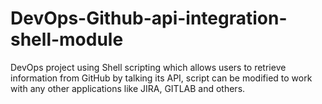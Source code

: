 # DevOps-Github-api-integration-shell-module
DevOps project using Shell scripting which allows users to retrieve information from GitHub by talking its API, script can be modified to work with any other applications like JIRA, GITLAB and others.

